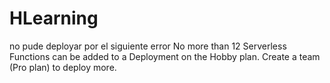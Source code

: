 # HLearning

no pude deployar por el siguiente error
No more than 12 Serverless Functions can be added to a Deployment on the Hobby plan. Create a team (Pro plan) to deploy more.
